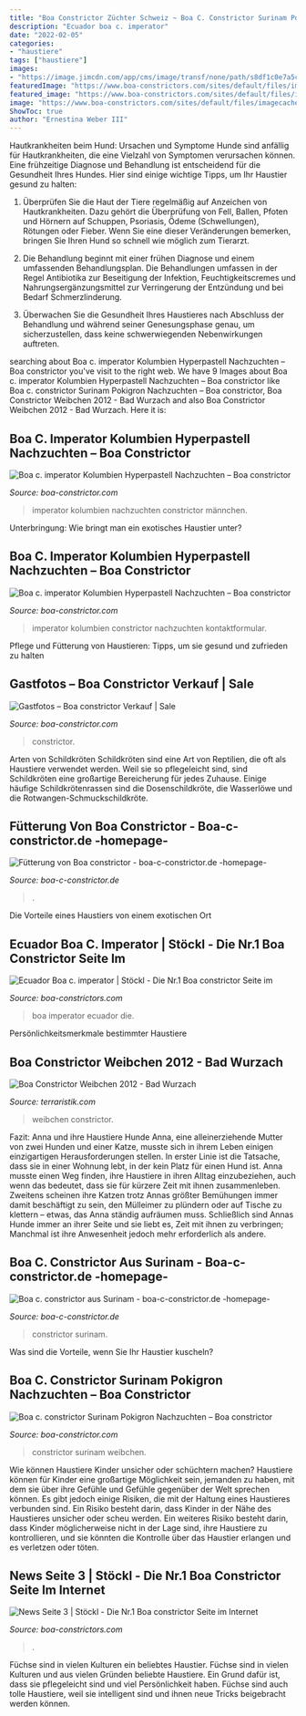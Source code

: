 ```yaml
---
title: "Boa Constrictor Züchter Schweiz ~ Boa C. Constrictor Surinam Pokigron Nachzuchten – Boa Constrictor"
description: "Ecuador boa c. imperator"
date: "2022-02-05"
categories:
- "haustiere"
tags: ["haustiere"]
images:
- "https://image.jimcdn.com/app/cms/image/transf/none/path/s8df1c0e7a5c602d6/image/ia61e2c763f7c43c1/version/1453941359/image.jpg"
featuredImage: "https://www.boa-constrictors.com/sites/default/files/imagecache/orig/EcuadorTear.jpg"
featured_image: "https://www.boa-constrictors.com/sites/default/files/imagecache/orig/EcuadorTear.jpg"
image: "https://www.boa-constrictors.com/sites/default/files/imagecache/orig/EcuadorTear.jpg"
ShowToc: true
author: "Ernestina Weber III"
---
```



Hautkrankheiten beim Hund: Ursachen und Symptome
Hunde sind anfällig für Hautkrankheiten, die eine Vielzahl von Symptomen verursachen können. Eine frühzeitige Diagnose und Behandlung ist entscheidend für die Gesundheit Ihres Hundes. Hier sind einige wichtige Tipps, um Ihr Haustier gesund zu halten:
1. Überprüfen Sie die Haut der Tiere regelmäßig auf Anzeichen von Hautkrankheiten. Dazu gehört die Überprüfung von Fell, Ballen, Pfoten und Hörnern auf Schuppen, Psoriasis, Ödeme (Schwellungen), Rötungen oder Fieber. Wenn Sie eine dieser Veränderungen bemerken, bringen Sie Ihren Hund so schnell wie möglich zum Tierarzt.

2. Die Behandlung beginnt mit einer frühen Diagnose und einem umfassenden Behandlungsplan. Die Behandlungen umfassen in der Regel Antibiotika zur Beseitigung der Infektion, Feuchtigkeitscremes und Nahrungsergänzungsmittel zur Verringerung der Entzündung und bei Bedarf Schmerzlinderung.

3. Überwachen Sie die Gesundheit Ihres Haustieres nach Abschluss der Behandlung und während seiner Genesungsphase genau, um sicherzustellen, dass keine schwerwiegenden Nebenwirkungen auftreten.

	

		
searching about Boa c. imperator Kolumbien Hyperpastell Nachzuchten – Boa constrictor you've visit to the right web. We have 9 Images about Boa c. imperator Kolumbien Hyperpastell Nachzuchten – Boa constrictor like Boa c. constrictor Surinam Pokigron Nachzuchten – Boa constrictor, Boa Constrictor Weibchen 2012 - Bad Wurzach and also Boa Constrictor Weibchen 2012 - Bad Wurzach. Here it is:
		
    
## Boa C. Imperator Kolumbien Hyperpastell Nachzuchten – Boa Constrictor

<img loading=lazy src="https://i1.wp.com/www.boa-constrictor.com/wp-content/uploads/2016/03/Boa-c.-imperator-Kolumbien-NZ-16-PastellM1.jpg" onerror="this.onerror=null;this.src='https://tse4.mm.bing.net/th?id=OIP.rk12EUrb4T9Td5Tg_AuLEgHaGr&amp;pid=15.1';" alt="Boa c. imperator Kolumbien Hyperpastell Nachzuchten – Boa constrictor">

_Source: boa-constrictor.com_

>imperator kolumbien nachzuchten constrictor männchen. 

	

Unterbringung: Wie bringt man ein exotisches Haustier unter?

    
## Boa C. Imperator Kolumbien Hyperpastell Nachzuchten – Boa Constrictor

<img loading=lazy src="https://i1.wp.com/www.boa-constrictor.com/wp-content/uploads/2016/03/Boa-c-imperator-Kolumbien-Hyperpastell-Baby.jpg?resize=660%2C652" onerror="this.onerror=null;this.src='https://tse2.mm.bing.net/th?id=OIP.e650RX_WVJ--FgLZlwCqCQHaHU&amp;pid=15.1';" alt="Boa c. imperator Kolumbien Hyperpastell Nachzuchten – Boa constrictor">

_Source: boa-constrictor.com_

>imperator kolumbien constrictor nachzuchten kontaktformular. 

	

Pflege und Fütterung von Haustieren: Tipps, um sie gesund und zufrieden zu halten

    
## Gastfotos – Boa Constrictor Verkauf | Sale

<img loading=lazy src="https://i0.wp.com/www.boa-constrictor.com/wp-content/uploads/2020/05/Boa_c_imperator_CayCaulker_AndreasMueller_Mai2020.jpg" onerror="this.onerror=null;this.src='https://tse2.mm.bing.net/th?id=OIP.Lj7NMklqZvxaTuAoTKz5LAHaE8&amp;pid=15.1';" alt="Gastfotos – Boa constrictor Verkauf | Sale">

_Source: boa-constrictor.com_

>constrictor. 

	

Arten von Schildkröten
Schildkröten sind eine Art von Reptilien, die oft als Haustiere verwendet werden. Weil sie so pflegeleicht sind, sind Schildkröten eine großartige Bereicherung für jedes Zuhause. Einige häufige Schildkrötenrassen sind die Dosenschildkröte, die Wasserlöwe und die Rotwangen-Schmuckschildkröte.

    
## Fütterung Von Boa Constrictor - Boa-c-constrictor.de -homepage-

<img loading=lazy src="https://image.jimcdn.com/app/cms/image/transf/none/path/s8df1c0e7a5c602d6/image/ia61e2c763f7c43c1/version/1453941359/image.jpg" onerror="this.onerror=null;this.src='https://tse3.mm.bing.net/th?id=OIP.TEL3ZUVWMPStX6WHcs50MgHaE8&amp;pid=15.1';" alt="Fütterung von Boa constrictor - boa-c-constrictor.de -homepage-">

_Source: boa-c-constrictor.de_

>. 

	

Die Vorteile eines Haustiers von einem exotischen Ort

    
## Ecuador Boa C. Imperator | Stöckl - Die Nr.1 Boa Constrictor Seite Im

<img loading=lazy src="https://www.boa-constrictors.com/sites/default/files/imagecache/orig/EcuadorTear.jpg" onerror="this.onerror=null;this.src='https://tse3.mm.bing.net/th?id=OIP.HnEg9OZUd23jCv-Xc1ud7AHaE-&amp;pid=15.1';" alt="Ecuador Boa c. imperator | Stöckl - Die Nr.1 Boa constrictor Seite im">

_Source: boa-constrictors.com_

>boa imperator ecuador die. 

	

Persönlichkeitsmerkmale bestimmter Haustiere

    
## Boa Constrictor Weibchen 2012 - Bad Wurzach

<img loading=lazy src="https://www.terraristik.com/tb/u/945/92/a922493/LJzErG6ob0Ap.jpg" onerror="this.onerror=null;this.src='https://tse4.mm.bing.net/th?id=OIP.ndpMeN7A9KxJkJUpqTV9gwHaFj&amp;pid=15.1';" alt="Boa Constrictor Weibchen 2012 - Bad Wurzach">

_Source: terraristik.com_

>weibchen constrictor. 

	

Fazit: Anna und ihre Haustiere Hunde
Anna, eine alleinerziehende Mutter von zwei Hunden und einer Katze, musste sich in ihrem Leben einigen einzigartigen Herausforderungen stellen. In erster Linie ist die Tatsache, dass sie in einer Wohnung lebt, in der kein Platz für einen Hund ist. Anna musste einen Weg finden, ihre Haustiere in ihren Alltag einzubeziehen, auch wenn das bedeutet, dass sie für kürzere Zeit mit ihnen zusammenleben. Zweitens scheinen ihre Katzen trotz Annas größter Bemühungen immer damit beschäftigt zu sein, den Mülleimer zu plündern oder auf Tische zu klettern – etwas, das Anna ständig aufräumen muss. Schließlich sind Annas Hunde immer an ihrer Seite und sie liebt es, Zeit mit ihnen zu verbringen; Manchmal ist ihre Anwesenheit jedoch mehr erforderlich als andere.

    
## Boa C. Constrictor Aus Surinam - Boa-c-constrictor.de -homepage-

<img loading=lazy src="https://image.jimcdn.com/app/cms/image/transf/none/path/s8df1c0e7a5c602d6/image/i560dcf6a5a81ef44/version/1430687436/image.jpg" onerror="this.onerror=null;this.src='https://tse3.mm.bing.net/th?id=OIP.reTz-xtD20oeWpS6RI9CgAHaFj&amp;pid=15.1';" alt="Boa c. constrictor aus Surinam - boa-c-constrictor.de -homepage-">

_Source: boa-c-constrictor.de_

>constrictor surinam. 

	

Was sind die Vorteile, wenn Sie Ihr Haustier kuscheln?

    
## Boa C. Constrictor Surinam Pokigron Nachzuchten – Boa Constrictor

<img loading=lazy src="https://i1.wp.com/www.boa-constrictor.com/wp-content/uploads/2015/07/Boa-c-constrictor-Surinam-SuperPokigron-W2016.jpg" onerror="this.onerror=null;this.src='https://tse1.mm.bing.net/th?id=OIP.WHUo0wY9xo_uBr6ivzwziwHaFM&amp;pid=15.1';" alt="Boa c. constrictor Surinam Pokigron Nachzuchten – Boa constrictor">

_Source: boa-constrictor.com_

>constrictor surinam weibchen. 

	

Wie können Haustiere Kinder unsicher oder schüchtern machen?
Haustiere können für Kinder eine großartige Möglichkeit sein, jemanden zu haben, mit dem sie über ihre Gefühle und Gefühle gegenüber der Welt sprechen können. Es gibt jedoch einige Risiken, die mit der Haltung eines Haustieres verbunden sind. Ein Risiko besteht darin, dass Kinder in der Nähe des Haustieres unsicher oder scheu werden. Ein weiteres Risiko besteht darin, dass Kinder möglicherweise nicht in der Lage sind, ihre Haustiere zu kontrollieren, und sie könnten die Kontrolle über das Haustier erlangen und es verletzen oder töten.

    
## News Seite 3 | Stöckl - Die Nr.1 Boa Constrictor Seite Im Internet

<img loading=lazy src="http://www.boa-constrictors.com/sites/default/files/Ausgewuergt2.jpg" onerror="this.onerror=null;this.src='https://tse3.mm.bing.net/th?id=OIP.DSjMu90Z97cwCYo7CHtoHgHaHZ&amp;pid=15.1';" alt="News Seite 3 | Stöckl - Die Nr.1 Boa constrictor Seite im Internet">

_Source: boa-constrictors.com_

>. 

	

Füchse sind in vielen Kulturen ein beliebtes Haustier.
Füchse sind in vielen Kulturen und aus vielen Gründen beliebte Haustiere. Ein Grund dafür ist, dass sie pflegeleicht sind und viel Persönlichkeit haben. Füchse sind auch tolle Haustiere, weil sie intelligent sind und ihnen neue Tricks beigebracht werden können.

